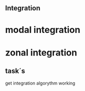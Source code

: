 ## Integration
# modal integration 

# zonal integration



## task´s
get integration algorythm working